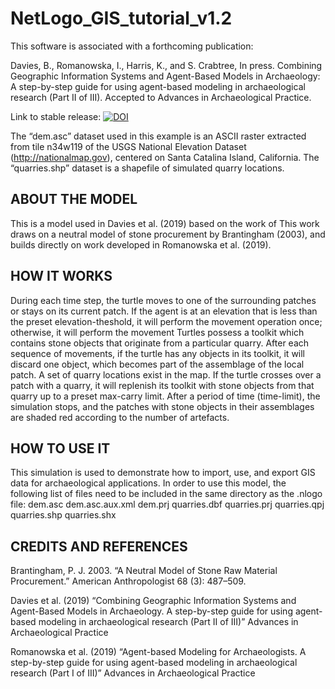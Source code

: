 # NetLogo_GIS_tutorial_v1.2

This software is associated with a forthcoming publication:

Davies, B., Romanowska, I., Harris, K., and S. Crabtree, In press. Combining Geographic Information Systems and Agent-Based Models in Archaeology: A step-by-step guide for using agent-based modeling in archaeological research (Part II of III). Accepted to Advances in Archaeological Practice.

Link to stable release: [![DOI](https://zenodo.org/badge/131584168.svg)](https://zenodo.org/badge/latestdoi/131584168)

The “dem.asc” dataset used in this example is an ASCII raster extracted from tile n34w119 of the USGS National Elevation Dataset (http://nationalmap.gov), centered on Santa Catalina Island, California. The “quarries.shp” dataset is a shapefile of simulated quarry locations.

## ABOUT THE MODEL

This is a model used in Davies et al. (2019) based on the work of This work draws on a neutral model of stone procurement by Brantingham (2003), and builds directly on work developed in Romanowska et al. (2019).

## HOW IT WORKS

During each time step, the turtle moves to one of the surrounding patches or stays on its current patch. If the agent is at an elevation that is less than the preset elevation-theshold, it will perform the movement operation once; otherwise, it will perform the movement
Turtles possess a toolkit which contains stone objects that originate from a particular quarry. After each sequence of movements, if the turtle has any objects in its toolkit, it will discard one object, which becomes part of the assemblage of the local patch.
A set of quarry locations exist in the map. If the turtle crosses over a patch with a quarry, it will replenish its toolkit with stone objects from that quarry up to a preset max-carry limit.
After a period of time (time-limit), the simulation stops, and the patches with stone objects in their assemblages are shaded red according to the number of artefacts.

## HOW TO USE IT
This simulation is used to demonstrate how to import, use, and export GIS data for archaeological applications. In order to use this model, the following list of files need to be included in the same directory as the .nlogo file: dem.asc dem.asc.aux.xml dem.prj quarries.dbf quarries.prj quarries.qpj quarries.shp quarries.shx


## CREDITS AND REFERENCES
Brantingham, P. J. 2003. “A Neutral Model of Stone Raw Material Procurement.” American Anthropologist 68 (3): 487–509.

Davies et al. (2019) “Combining Geographic Information Systems and Agent-Based Models in Archaeology. A step-by-step guide for using agent-based modeling in archaeological research (Part II of III)” Advances in Archaeological Practice

Romanowska et al. (2019) “Agent-based Modeling for Archaeologists. A step-by-step guide for using agent-based modeling in archaeological research (Part I of III)” Advances in Archaeological Practice


